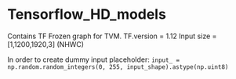 # Tensorflow_HD_models
Contains TF Frozen graph for TVM. 
TF.version = 1.12
Input size = [1,1200,1920,3] (NHWC)

In order to create dummy input placeholder: `input_ = np.random.random_integers(0, 255, input_shape).astype(np.uint8)`

